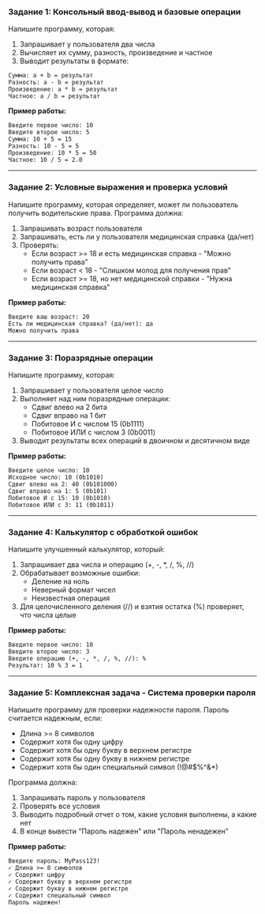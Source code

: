 

### Задание 1: Консольный ввод-вывод и базовые операции 

Напишите программу, которая:
1. Запрашивает у пользователя два числа
2. Вычисляет их сумму, разность, произведение и частное
3. Выводит результаты в формате:
```
Сумма: a + b = результат
Разность: a - b = результат  
Произведение: a * b = результат
Частное: a / b = результат
```

**Пример работы:**
```
Введите первое число: 10
Введите второе число: 5
Сумма: 10 + 5 = 15
Разность: 10 - 5 = 5
Произведение: 10 * 5 = 50
Частное: 10 / 5 = 2.0
```

---

### Задание 2: Условные выражения и проверка условий

Напишите программу, которая определяет, может ли пользователь получить водительские права. Программа должна:
1. Запрашивать возраст пользователя
2. Запрашивать, есть ли у пользователя медицинская справка (да/нет)
3. Проверять:
   - Если возраст >= 18 и есть медицинская справка - "Можно получить права"
   - Если возраст < 18 - "Слишком молод для получения прав"
   - Если возраст >= 18, но нет медицинской справки - "Нужна медицинская справка"

**Пример работы:**
```
Введите ваш возраст: 20
Есть ли медицинская справка? (да/нет): да
Можно получить права
```


---

### Задание 3: Поразрядные операции 

Напишите программу, которая:
1. Запрашивает у пользователя целое число
2. Выполняет над ним поразрядные операции:
   - Сдвиг влево на 2 бита
   - Сдвиг вправо на 1 бит  
   - Побитовое И с числом 15 (0b1111)
   - Побитовое ИЛИ с числом 3 (0b0011)
3. Выводит результаты всех операций в двоичном и десятичном виде

**Пример работы:**
```
Введите целое число: 10
Исходное число: 10 (0b1010)
Сдвиг влево на 2: 40 (0b101000)
Сдвиг вправо на 1: 5 (0b101)
Побитовое И с 15: 10 (0b1010)
Побитовое ИЛИ с 3: 11 (0b1011)
```


---

### Задание 4: Калькулятор с обработкой ошибок 

Напишите улучшенный калькулятор, который:
1. Запрашивает два числа и операцию (+, -, *, /, %, //)
2. Обрабатывает возможные ошибки:
   - Деление на ноль
   - Неверный формат чисел
   - Неизвестная операция
3. Для целочисленного деления (//) и взятия остатка (%) проверяет, что числа целые

**Пример работы:**
```
Введите первое число: 10
Введите второе число: 3
Введите операцию (+, -, *, /, %, //): %
Результат: 10 % 3 = 1
```


---

### Задание 5: Комплексная задача - Система проверки пароля 

Напишите программу для проверки надежности пароля. Пароль считается надежным, если:
- Длина >= 8 символов
- Содержит хотя бы одну цифру
- Содержит хотя бы одну букву в верхнем регистре
- Содержит хотя бы одну букву в нижнем регистре
- Содержит хотя бы один специальный символ (!@#$%^&*)

Программа должна:
1. Запрашивать пароль у пользователя
2. Проверять все условия
3. Выводить подробный отчет о том, какие условия выполнены, а какие нет
4. В конце вывести "Пароль надежен" или "Пароль ненадежен"

**Пример работы:**
```
Введите пароль: MyPass123!
✓ Длина >= 8 символов
✓ Содержит цифру
✓ Содержит букву в верхнем регистре
✓ Содержит букву в нижнем регистре
✓ Содержит специальный символ
Пароль надежен!
```
